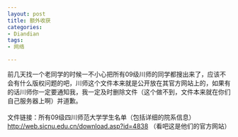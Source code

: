 ```yaml
---
layout: post
title: 额外收获
categories:
- Diandian
tags:
- 网络

---
```

前几天找一个老同学的时候一不小心把所有09级川师的同学都搜出来了，应该不会有什么版权问题的吧，川师这个文件本来就是公开放在其官方网站上的，如果有的话川师你一定要通知我，我一定及时删除文件（这个做不到，文件本来就在你们自己服务器上啊）并道歉。
<br />
<br />文件链接：所有09级四川师范大学学生名单（包括详细的院系信息）
<br />http://web.sicnu.edu.cn/download.asp?id=4838 （看吧这是他们的官方网站）